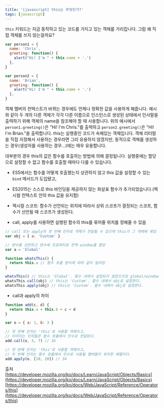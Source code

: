 ```yaml
---
title: '[javascript] this는 무엇인가?'
tags: [javascript]
---
```


`this` 키워드는 지금 동작하고 있는 코드를 가지고 있는 객체를 가리킵니다. 그럼 왜 직접 객체를 쓰지 않는걸까요?

```js
var person1 = {
  name: 'Chris',
  greeting: function() {
    alert("Hi! I'm " + this.name + '.')
  },
}

var person2 = {
  name: 'Brian',
  greeting: function() {
    alert("Hi! I'm " + this.name + '.')
  },
}
```

객체 멤버의 컨텍스트가 바뀌는 경우에도 언제나 정확한 값을 사용하게 해줍니다. 예시와 같이 두 개의 다른 객체가 각각 다른 이름으로 인스턴스로 생성된 상태에서 인사말을 출력하기 위해 객체의 name을 참조해야 할 때 사용합니다.
위의 예시에서 `person1.greeting()`은 "Hi! I'm Chris."를 출력하고 `person2.greeting()`은 "Hi! I'm Brian."을 출력합니다. this는 실행중인 코드가 속해있는 객체입니다. 객체 리터럴을 직접 지정해서 사용하는 경우라면 그리 유용하지 않겠지만, 동적으로 객체를 생성하는 경우(생성자를 사용하는 경우...)에는 매우 유용합니다.

대부분의 경우 this의 값은 함수를 호출하는 방법에 의해 결정됩니다. 실행중에는 할당으로 설정할 수 없고 함수를 호출할 때마다 다를 수 있습니다.

- ES5에서는 함수를 어떻게 호출했는지 상관하지 않고 this 값을 설정할 수 있는 `bind` 메서드가 도입됐고,
- ES2015는 스스로 this 바인딩을 제공하지 않는 화살표 함수가 추가되었습니다.(렉시컬 컨텍스트 안의 this 값을 유지함)
- 렉시컬 스코프: 함수가 선언되는 위치에 따라서 상위 스코프가 결정되는 스코프, 함수가 선언될 때 스코프가 생성된다.

- call, apply를 사용하면 실행된 함수의 this를 묶어줄 위치를 정해줄 수 있음

```js
// call 또는 apply의 첫 번째 인자로 객체가 전달될 수 있으며 this가 그 객체에 묶임
var obj = { a: 'Custom' }

// 변수를 선언하고 변수에 프로퍼티로 전역 window를 할당
var a = 'Global'

function whatsThis() {
  return this.a // 함수 호출 방식에 따라 값이 달라짐
}

whatsThis() // this는 'Global'. 함수 내에서 설정되지 않았으므로 global/window 객체로 초기값을 설정한다.
whatsThis.call(obj) // this는 'Custom'. 함수 내에서 obj로 설정한다.
whatsThis.apply(obj) // this는 'Custom'. 함수 내에서 obj로 설정한다.
```

- call과 apply의 차이

```js
function add(c, d) {
  return this.a + this.b + c + d
}

var o = { a: 1, b: 3 }

// 첫 번째 인자는 'this'로 사용할 객체이고,
// 이어지는 인자들은 함수 호출에서 인수로 전달된다.
add.call(o, 5, 7) // 16

// 첫 번째 인자는 'this'로 사용할 객체이고,
// 두 번째 인자는 함수 호출에서 인수로 사용될 멤버들이 위치한 배열이다.
add.apply(o, [10, 20]) // 34
```

출처
[https://developer.mozilla.org/ko/docs/Learn/JavaScript/Objects/Basics](https://developer.mozilla.org/ko/docs/Learn/JavaScript/Objects/Basics)
[https://developer.mozilla.org/ko/docs/Web/JavaScript/Reference/Operators/this](https://developer.mozilla.org/ko/docs/Web/JavaScript/Reference/Operators/this)
